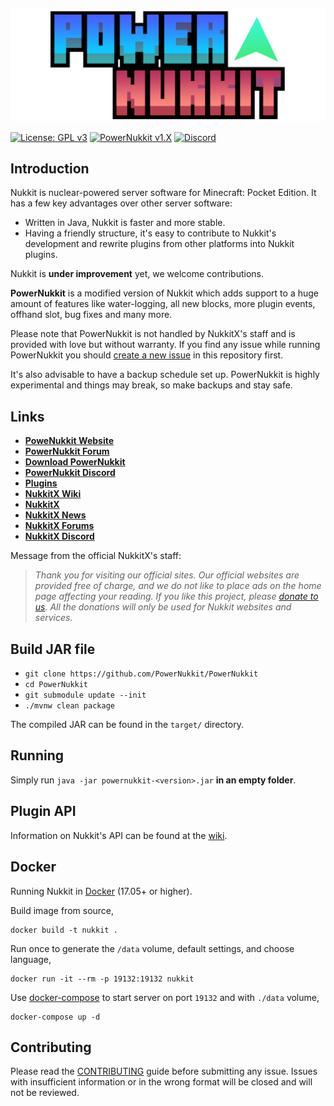 ![nukkit](.github/images/banner.png)

[![License: GPL v3](https://img.shields.io/badge/License-GPL%20v3-blue.svg)](LICENSE)
[![PowerNukkit v1.X](https://github.com/PowerNukkit/PowerNukkit/workflows/PowerNukkit%20v1.X/badge.svg?branch=master)](https://github.com/PowerNukkit/PowerNukkit/actions?query=branch%3Amaster)
[![Discord](https://img.shields.io/discord/728280425255927879)](https://powernukkit.org/discord)

Introduction
-------------

Nukkit is nuclear-powered server software for Minecraft: Pocket Edition.
It has a few key advantages over other server software:

* Written in Java, Nukkit is faster and more stable.
* Having a friendly structure, it's easy to contribute to Nukkit's development and rewrite plugins from other platforms into Nukkit plugins.

Nukkit is **under improvement** yet, we welcome contributions. 

**PowerNukkit** is a modified version of Nukkit which adds support to a huge amount of features like water-logging, all new blocks, more plugin events, offhand slot, bug fixes and many more.

Please note that PowerNukkit is not handled by NukkitX's staff and is provided with love but without warranty. If you find any issue while running PowerNukkit you should [create a new issue](https://github.com/PowerNukkit/PowerNukkit/issues) in this repository first.

It's also advisable to have a backup schedule set up. PowerNukkit is highly experimental and things may break, so make backups and stay safe.

Links
--------------------

* __[PoweNukkit Website](https://powernukkit.org/)__
* __[PowerNukkit Forum](https://discuss.powernukkit.org/)__
* __[Download PowerNukkit](https://github.com/PowerNukkit/PowerNukkit/releases)__
* __[PowerNukkit Discord](https://powernukkit.org/discord)__
* __[Plugins](https://nukkitx.com/resources/categories/nukkit-plugins.1)__
* __[NukkitX Wiki](https://nukkitx.com/wiki/nukkit)__
* __[NukkitX](https://github.com/NukkitX/Nukkit)__
* __[NukkitX News](https://nukkitx.com)__
* __[NukkitX Forums](https://nukkitx.com/forums)__
* __[NukkitX Discord](https://discord.gg/5PzMkyK)__

Message from the official NukkitX's staff:

> *Thank you for visiting our official sites. Our official websites are provided free of charge, and we do not like to place ads on the home page affecting your reading. If you like this project, please [donate to us](https://nukkitx.com/donate). All the donations will only be used for Nukkit websites and services.*

Build JAR file
-------------
- `git clone https://github.com/PowerNukkit/PowerNukkit`
- `cd PowerNukkit`
- `git submodule update --init`
- `./mvnw clean package`

The compiled JAR can be found in the `target/` directory.

Running
-------------
Simply run `java -jar powernukkit-<version>.jar` **in an empty folder**.

Plugin API
-------------
Information on Nukkit's API can be found at the [wiki](https://nukkitx.com/wiki/index/).

Docker
-------------

Running Nukkit in [Docker](https://www.docker.com/) (17.05+ or higher).

Build image from source,

```
docker build -t nukkit .
```

Run once to generate the `/data` volume, default settings, and choose language,

```
docker run -it --rm -p 19132:19132 nukkit
```

Use [docker-compose](https://docs.docker.com/compose/overview/) to start server on port `19132` and with `./data` volume,

```
docker-compose up -d
```

Contributing
------------
Please read the [CONTRIBUTING](.github/CONTRIBUTING.md) guide before submitting any issue. Issues with insufficient information or in the wrong format will be closed and will not be reviewed.
